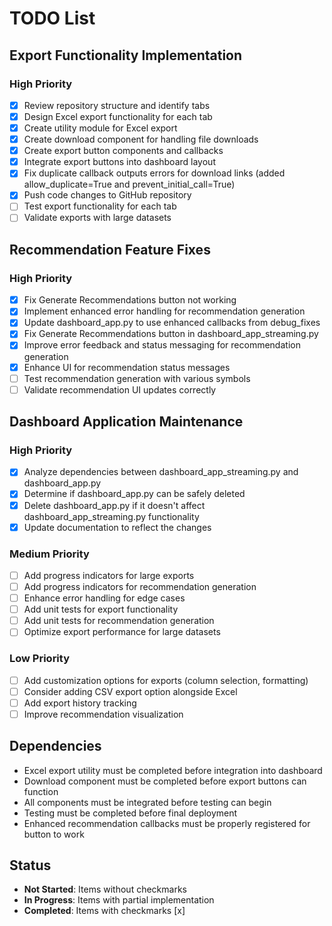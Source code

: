 # TODO List
## Export Functionality Implementation
### High Priority
- [x] Review repository structure and identify tabs
- [x] Design Excel export functionality for each tab
- [x] Create utility module for Excel export
- [x] Create download component for handling file downloads
- [x] Create export button components and callbacks
- [x] Integrate export buttons into dashboard layout
- [x] Fix duplicate callback outputs errors for download links (added allow_duplicate=True and prevent_initial_call=True)
- [x] Push code changes to GitHub repository
- [ ] Test export functionality for each tab
- [ ] Validate exports with large datasets

## Recommendation Feature Fixes
### High Priority
- [x] Fix Generate Recommendations button not working
- [x] Implement enhanced error handling for recommendation generation
- [x] Update dashboard_app.py to use enhanced callbacks from debug_fixes
- [x] Fix Generate Recommendations button in dashboard_app_streaming.py
- [x] Improve error feedback and status messaging for recommendation generation
- [x] Enhance UI for recommendation status messages
- [ ] Test recommendation generation with various symbols
- [ ] Validate recommendation UI updates correctly

## Dashboard Application Maintenance
### High Priority
- [x] Analyze dependencies between dashboard_app_streaming.py and dashboard_app.py
- [x] Determine if dashboard_app.py can be safely deleted
- [x] Delete dashboard_app.py if it doesn't affect dashboard_app_streaming.py functionality
- [x] Update documentation to reflect the changes

### Medium Priority
- [ ] Add progress indicators for large exports
- [ ] Add progress indicators for recommendation generation
- [ ] Enhance error handling for edge cases
- [ ] Add unit tests for export functionality
- [ ] Add unit tests for recommendation generation
- [ ] Optimize export performance for large datasets

### Low Priority
- [ ] Add customization options for exports (column selection, formatting)
- [ ] Consider adding CSV export option alongside Excel
- [ ] Add export history tracking
- [ ] Improve recommendation visualization

## Dependencies
- Excel export utility must be completed before integration into dashboard
- Download component must be completed before export buttons can function
- All components must be integrated before testing can begin
- Testing must be completed before final deployment
- Enhanced recommendation callbacks must be properly registered for button to work

## Status
- **Not Started**: Items without checkmarks
- **In Progress**: Items with partial implementation
- **Completed**: Items with checkmarks [x]
